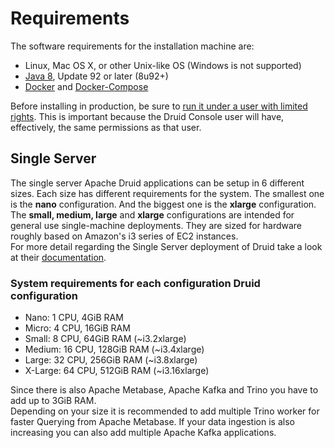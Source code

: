 # Requirements

The software requirements for the installation machine are:

* Linux, Mac OS X, or other Unix-like OS (Windows is not supported)
* [Java 8](https://docs.datastax.com/en/jdk-install/doc/jdk-install/installOpenJdkDeb.html), Update 92 or later (8u92+)
* [Docker](https://docs.docker.com/engine/install/ubuntu/) and [Docker-Compose](https://docs.docker.com/compose/install/)

Before installing in production, be sure to [run it under a user with limited rights](https://docs.docker.com/engine/install/linux-postinstall/).
This is important because the Druid Console user will have, effectively, the same permissions as that user.

## Single Server

The single server Apache Druid applications can be setup in 6 different sizes. Each size has different requirements for
the system. The smallest one is the **nano** configuration. And the biggest one is the **xlarge** configuration.</br>
The **small, medium, large** and **xlarge** configurations are intended for general use single-machine deployments. They
are sized for hardware roughly based on Amazon's i3 series of EC2 instances.</br>
For more detail regarding the Single Server deployment of Druid take a look at
their [documentation](https://druid.apache.org/docs/latest/operations/single-server.html).

### System requirements for each configuration Druid configuration

* Nano: 1 CPU, 4GiB RAM
* Micro: 4 CPU, 16GiB RAM
* Small: 8 CPU, 64GiB RAM (~i3.2xlarge)
* Medium: 16 CPU, 128GiB RAM (~i3.4xlarge)
* Large: 32 CPU, 256GiB RAM (~i3.8xlarge)
* X-Large: 64 CPU, 512GiB RAM (~i3.16xlarge)

Since there is also Apache Metabase, Apache Kafka and Trino you have to add up to 3GiB RAM. </br>
Depending on your size it is recommended to add multiple Trino worker for faster Querying from Apache Metabase.
If your data ingestion is also increasing you can also add multiple Apache Kafka applications.